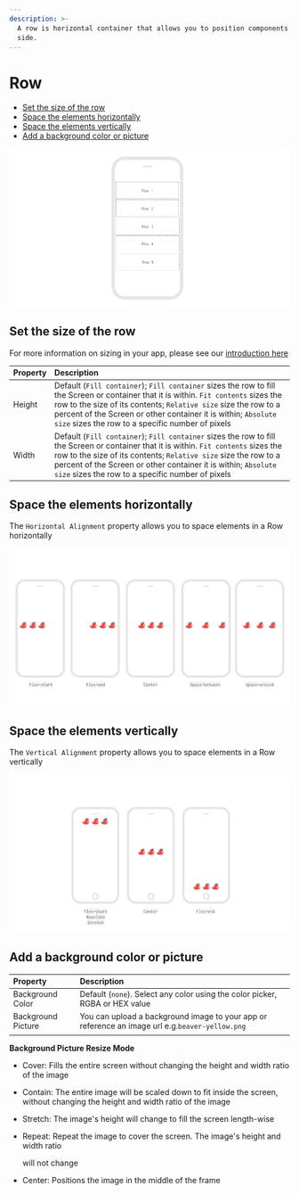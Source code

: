 ```yaml
---
description: >-
  A row is horizontal container that allows you to position components side by
  side.
---
```


# Row

* [Set the size of the row](row.md#set-size-of-the-row)
* [Space the elements horizontally](row.md#space-the-elements-horizontally)
* [Space the elements vertically](row.md#space-the-elements-vertically)
* [Add a background color or picture](row.md#add-a-background-color-or-picture)

![](.gitbook/assets/row-fig-1.png)

## Set the size of the row

For more information on sizing in your app, please see our [introduction here​](intro-to-sizing.md)

| Property | Description |
| :--- | :--- |
| Height | Default \(`Fill container`\); `Fill container` sizes the row to fill the Screen or container that it is within. `Fit contents`  sizes the row to the size of its contents; `Relative size` size the row to a percent of the Screen or other container it is within; `Absolute size` sizes the row to a specific number of pixels |
| Width | Default \(`Fill container`\); `Fill container` sizes the row to fill the Screen or container that it is within. `Fit contents`  sizes the row to the size of its contents; `Relative size` size the row to a percent of the Screen or other container it is within; `Absolute size` sizes the row to a specific number of pixels |

## Space the elements horizontally

The `Horizontal Alignment` property allows you to space elements in a Row horizontally

![](.gitbook/assets/thunkable-documentation-exhibits-64.png)

## Space the elements vertically

The `Vertical Alignment` property allows you to space elements in a Row vertically

![](.gitbook/assets/spacing-fig-2.png)

## Add a background color or picture

| Property | Description |
| :--- | :--- |
| Background Color | Default \(`none`\). Select any color using the color picker, RGBA or HEX value |
| Background Picture | You can upload a background image to your app or reference an image url e.g.`beaver-yellow.png` |
|  |  |

**Background Picture Resize Mode** 

* Cover: Fills the entire screen without changing the height and width ratio of the image 
* Contain: The entire image will be scaled down to fit inside the screen, without changing the height and width ratio of the image 
* Stretch: The image's height will change to fill the screen length-wise 
* Repeat: Repeat the image to cover the screen. The image's height and width ratio

   will not change    

* Center: Positions the image in the middle of the frame

